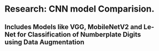 # Research: CNN model Comparision.
## Includes Models like VGG, MobileNetV2 and Le-Net for Classification of Numberplate Digits using Data Augmentation
